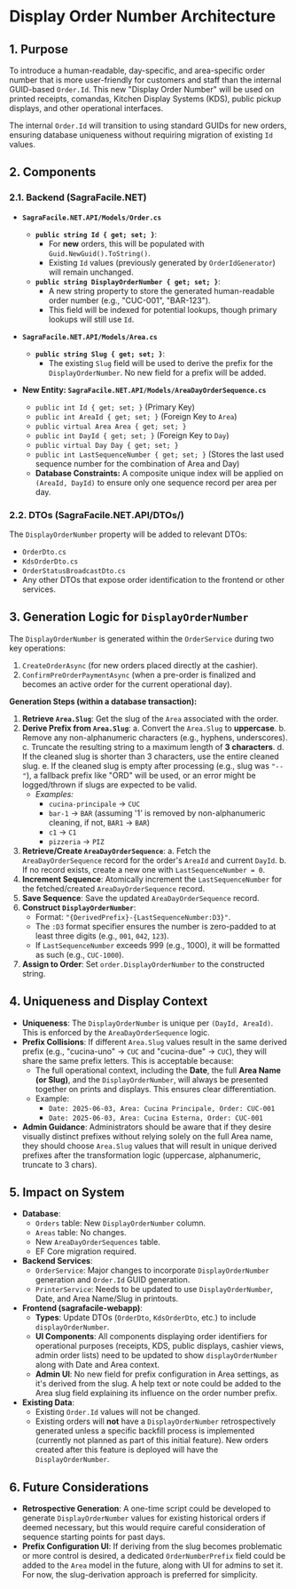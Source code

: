 # Display Order Number Architecture

## 1. Purpose

To introduce a human-readable, day-specific, and area-specific order number that is more user-friendly for customers and staff than the internal GUID-based `Order.Id`. This new "Display Order Number" will be used on printed receipts, comandas, Kitchen Display Systems (KDS), public pickup displays, and other operational interfaces.

The internal `Order.Id` will transition to using standard GUIDs for new orders, ensuring database uniqueness without requiring migration of existing `Id` values.

## 2. Components

### 2.1. Backend (SagraFacile.NET)

*   **`SagraFacile.NET.API/Models/Order.cs`**
    *   **`public string Id { get; set; }`**:
        *   For **new** orders, this will be populated with `Guid.NewGuid().ToString()`.
        *   Existing `Id` values (previously generated by `OrderIdGenerator`) will remain unchanged.
    *   **`public string DisplayOrderNumber { get; set; }`**:
        *   A new string property to store the generated human-readable order number (e.g., "CUC-001", "BAR-123").
        *   This field will be indexed for potential lookups, though primary lookups will still use `Id`.

*   **`SagraFacile.NET.API/Models/Area.cs`**
    *   **`public string Slug { get; set; }`**:
        *   The existing `Slug` field will be used to derive the prefix for the `DisplayOrderNumber`. No new field for a prefix will be added.

*   **New Entity: `SagraFacile.NET.API/Models/AreaDayOrderSequence.cs`**
    *   `public int Id { get; set; }` (Primary Key)
    *   `public int AreaId { get; set; }` (Foreign Key to `Area`)
    *   `public virtual Area Area { get; set; }`
    *   `public int DayId { get; set; }` (Foreign Key to `Day`)
    *   `public virtual Day Day { get; set; }`
    *   `public int LastSequenceNumber { get; set; }` (Stores the last used sequence number for the combination of Area and Day)
    *   **Database Constraints:** A composite unique index will be applied on `(AreaId, DayId)` to ensure only one sequence record per area per day.

### 2.2. DTOs (SagraFacile.NET.API/DTOs/)

The `DisplayOrderNumber` property will be added to relevant DTOs:
*   `OrderDto.cs`
*   `KdsOrderDto.cs`
*   `OrderStatusBroadcastDto.cs`
*   Any other DTOs that expose order identification to the frontend or other services.

## 3. Generation Logic for `DisplayOrderNumber`

The `DisplayOrderNumber` is generated within the `OrderService` during two key operations:
1.  `CreateOrderAsync` (for new orders placed directly at the cashier).
2.  `ConfirmPreOrderPaymentAsync` (when a pre-order is finalized and becomes an active order for the current operational day).

**Generation Steps (within a database transaction):**

1.  **Retrieve `Area.Slug`**: Get the slug of the `Area` associated with the order.
2.  **Derive Prefix from `Area.Slug`**:
    a.  Convert the `Area.Slug` to **uppercase**.
    b.  Remove any non-alphanumeric characters (e.g., hyphens, underscores).
    c.  Truncate the resulting string to a maximum length of **3 characters**.
    d.  If the cleaned slug is shorter than 3 characters, use the entire cleaned slug.
    e.  If the cleaned slug is empty after processing (e.g., slug was `"--"`), a fallback prefix like "ORD" will be used, or an error might be logged/thrown if slugs are expected to be valid.
    *   *Examples:*
        *   `cucina-principale` -> `CUC`
        *   `bar-1` -> `BAR` (assuming '1' is removed by non-alphanumeric cleaning, if not, `BAR1` -> `BAR`)
        *   `c1` -> `C1`
        *   `pizzeria` -> `PIZ`
3.  **Retrieve/Create `AreaDayOrderSequence`**:
    a.  Fetch the `AreaDayOrderSequence` record for the order's `AreaId` and current `DayId`.
    b.  If no record exists, create a new one with `LastSequenceNumber = 0`.
4.  **Increment Sequence**: Atomically increment the `LastSequenceNumber` for the fetched/created `AreaDayOrderSequence` record.
5.  **Save Sequence**: Save the updated `AreaDayOrderSequence` record.
6.  **Construct `DisplayOrderNumber`**:
    *   Format: `"{DerivedPrefix}-{LastSequenceNumber:D3}"`.
    *   The `:D3` format specifier ensures the number is zero-padded to at least three digits (e.g., `001`, `042`, `123`).
    *   If `LastSequenceNumber` exceeds 999 (e.g., 1000), it will be formatted as such (e.g., `CUC-1000`).
7.  **Assign to Order**: Set `order.DisplayOrderNumber` to the constructed string.

## 4. Uniqueness and Display Context

*   **Uniqueness**: The `DisplayOrderNumber` is unique per `(DayId, AreaId)`. This is enforced by the `AreaDayOrderSequence` logic.
*   **Prefix Collisions**: If different `Area.Slug` values result in the same derived prefix (e.g., "cucina-uno" -> `CUC` and "cucina-due" -> `CUC`), they will share the same prefix letters. This is acceptable because:
    *   The full operational context, including the **Date**, the full **Area Name (or Slug)**, and the `DisplayOrderNumber`, will always be presented together on prints and displays. This ensures clear differentiation.
    *   Example:
        *   `Date: 2025-06-03, Area: Cucina Principale, Order: CUC-001`
        *   `Date: 2025-06-03, Area: Cucina Esterna, Order: CUC-001`
*   **Admin Guidance**: Administrators should be aware that if they desire visually distinct prefixes without relying solely on the full Area name, they should choose `Area.Slug` values that will result in unique derived prefixes after the transformation logic (uppercase, alphanumeric, truncate to 3 chars).

## 5. Impact on System

*   **Database**:
    *   `Orders` table: New `DisplayOrderNumber` column.
    *   `Areas` table: No changes.
    *   New `AreaDayOrderSequences` table.
    *   EF Core migration required.
*   **Backend Services**:
    *   `OrderService`: Major changes to incorporate `DisplayOrderNumber` generation and `Order.Id` GUID generation.
    *   `PrinterService`: Needs to be updated to use `DisplayOrderNumber`, Date, and Area Name/Slug in printouts.
*   **Frontend (sagrafacile-webapp)**:
    *   **Types**: Update DTOs (`OrderDto`, `KdsOrderDto`, etc.) to include `displayOrderNumber`.
    *   **UI Components**: All components displaying order identifiers for operational purposes (receipts, KDS, public displays, cashier views, admin order lists) need to be updated to show `displayOrderNumber` along with Date and Area context.
    *   **Admin UI**: No new field for prefix configuration in Area settings, as it's derived from the slug. A help text or note could be added to the Area slug field explaining its influence on the order number prefix.
*   **Existing Data**:
    *   Existing `Order.Id` values will not be changed.
    *   Existing orders will **not** have a `DisplayOrderNumber` retrospectively generated unless a specific backfill process is implemented (currently not planned as part of this initial feature). New orders created after this feature is deployed will have the `DisplayOrderNumber`.

## 6. Future Considerations

*   **Retrospective Generation**: A one-time script could be developed to generate `DisplayOrderNumber` values for existing historical orders if deemed necessary, but this would require careful consideration of sequence starting points for past days.
*   **Prefix Configuration UI**: If deriving from the slug becomes problematic or more control is desired, a dedicated `OrderNumberPrefix` field could be added to the `Area` model in the future, along with UI for admins to set it. For now, the slug-derivation approach is preferred for simplicity.
